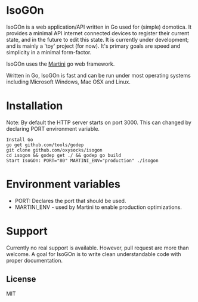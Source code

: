 IsoGOn
=========

IsoGOn is a web application/API written in Go used for (simple) domotica. It provides a minimal API internet connected devices to register their current state, and in the future to edit this state.
It is currently under development; and is mainly a 'toy' project (for now). It's primary goals are speed and simplicity in a minimal form-factor.

IsoGOn uses the [Martini] go web framework.

Written in  Go, IsoGOn is fast and can be run under most operating systems including Microsoft Windows, Mac OSX and Linux.

Installation
===============

Note: By default the HTTP server starts on port 3000. This can changed by declaring PORT environment variable.

    Install Go
    go get github.com/tools/godep
    git clone github.com/oxysocks/isogon
    cd isogon && godep get ./ && godep go build
    Start IsoGOn: PORT="80" MARTINI_ENV="production" ./isogon

Environment variables
===============

* PORT: Declares the port that should be used.
* MARTINI_ENV - used by Martini to enable production optimizations.

Support
=========

Currently no real support is available. However, pull request are more than welcome. A goal for IsoGOn is to write clean understandable code with proper documentation.

License
----

MIT

[Martini]:https://github.com/go-martini/martini